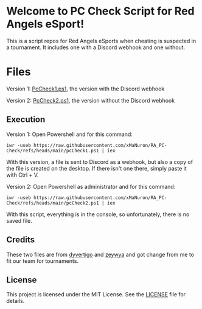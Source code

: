 # Welcome to PC Check Script for Red Angels eSport!

This is a script repos for Red Angels eSports when cheating is suspected in a tournament. It includes one with a Discord webhook and one without.

# Files

Version 1: [PcCheck1.ps1](https://raw.githubusercontent.com/xMaNuron/RA_PC-Check/refs/heads/main/pcCheck1.ps1), the version with the Discord webhook

Version 2: [PcCheck2.ps1](https://raw.githubusercontent.com/xMaNuron/RA_PC-Check/refs/heads/main/pcCheck2.ps1), the version without the Discord webhook


## Execution 

Version 1: Open Powershell and for this command:

    iwr -useb https://raw.githubusercontent.com/xMaNuron/RA_PC-Check/refs/heads/main/pcCheck1.ps1 | iex

With this version, a file is sent to Discord as a webhook, but also a copy of the file is created on the desktop. If there isn't one there, simply paste it with Ctrl + V.

Version 2: Open Powershell as administrator and for this command:

    iwr -useb https://raw.githubusercontent.com/xMaNuron/RA_PC-Check/refs/heads/main/pcCheck2.ps1 | iex

With this script, everything is in the console, so unfortunately, there is no saved file.

## Credits

These two files are from [dyvertigo](https://github.com/dyvertigo/pcCheck) and [zeywya](https://github.com/zeywya/PcCheckerr) and got change from me to fit our team for tournaments. 

## License

This project is licensed under the MIT License. See the [LICENSE](https://github.com/xMaNuron/RA_PC-Check/blob/main/LICENSE) file for details.

